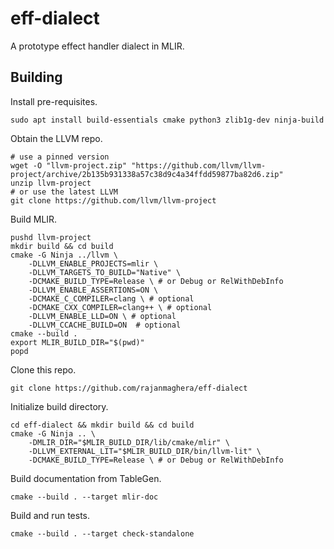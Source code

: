 # eff-dialect

A prototype effect handler dialect in MLIR.

## Building

Install pre-requisites.
```shell
sudo apt install build-essentials cmake python3 zlib1g-dev ninja-build
```

Obtain the LLVM repo.
```shell
# use a pinned version
wget -O "llvm-project.zip" "https://github.com/llvm/llvm-project/archive/2b135b931338a57c38d9c4a34ffdd59877ba82d6.zip"
unzip llvm-project
# or use the latest LLVM
git clone https://github.com/llvm/llvm-project
```

Build MLIR.
```shell
pushd llvm-project
mkdir build && cd build
cmake -G Ninja ../llvm \
    -DLLVM_ENABLE_PROJECTS=mlir \
    -DLLVM_TARGETS_TO_BUILD="Native" \
    -DCMAKE_BUILD_TYPE=Release \ # or Debug or RelWithDebInfo
    -DLLVM_ENABLE_ASSERTIONS=ON \
    -DCMAKE_C_COMPILER=clang \ # optional
    -DCMAKE_CXX_COMPILER=clang++ \ # optional
    -DLLVM_ENABLE_LLD=ON \ # optional
    -DLLVM_CCACHE_BUILD=ON  # optional
cmake --build .
export MLIR_BUILD_DIR="$(pwd)"
popd
```

Clone this repo.
```shell
git clone https://github.com/rajanmaghera/eff-dialect
```

Initialize build directory.
```shell
cd eff-dialect && mkdir build && cd build
cmake -G Ninja .. \
    -DMLIR_DIR="$MLIR_BUILD_DIR/lib/cmake/mlir" \
    -DLLVM_EXTERNAL_LIT="$MLIR_BUILD_DIR/bin/llvm-lit" \
    -DCMAKE_BUILD_TYPE=Release \ # or Debug or RelWithDebInfo
```

Build documentation from TableGen.
```shell
cmake --build . --target mlir-doc
```

Build and run tests.
```shell
cmake --build . --target check-standalone
```

